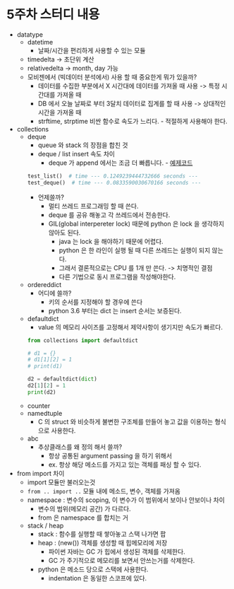 # 5주차 스터디 내용

- datatype
    - datetime
        - 날짜/시간을 편리하게 사용할 수 있는 모듈
    - timedelta -> 초단위 계산
    - relativedelta -> month, day 가능
    - 모비젠에서 (빅데이터 분석에서) 사용 할 때 중요한게 뭐가 있을까?
        - 데이터를 수집한 부분에서 X 시간대에 데이터를 가져올 때 사용 -> 특정 시간대를 가져올 때
        - DB 에서 오늘 날짜로 부터 3달치 데이터로 집계를 할 때 사용 -> 상대적인 시간을 가져올 때
        - strftime, strptime 비싼 함수로 속도가 느리다. - 적절하게 사용해야 한다.
- collections
    - deque
        - queue 와 stack 의 장점을 합친 것
        - deque / list insert 속도 차이
            - deque 가 append 에서는 조금 더 빠릅니다. - [예제코드](script/deque_performance.py)
        ```python
        test_list()  # time --- 0.1249239444732666 seconds ---
        test_deque()  # time --- 0.0833590030670166 seconds ---
        ```
        - 언제쓸까?
            - 멀티 쓰레드 프로그래밍 할 때 쓴다.
            - deque 를 공유 해놓고 각 쓰레드에서 전송한다.
            - GIL(global interpereter lock) 때문에 python 은 lock 을 생각하지 않아도 된다.
                - java 는 lock 을 해야하기 때문에 어렵다.
                - python 은 한 라인이 실행 될 때 다른 쓰레드는 실행이 되지 않는다.
                - 그래서 결론적으로는 CPU 를 1개 만 쓴다. -> 치명적인 결점
                - 다른 기법으로 동시 프로그램을 작성해야한다.
    - ordereddict
        - 어디에 쓸까?
            - 키의 순서를 지정해야 할 경우에 쓴다
            - python 3.6 부터는 dict 는 insert 순서는 보증된다.
    - defaultdict
        - value 의 메모리 사이즈를 고정해서 제약사항이 생기지만 속도가 빠르다.
        ```python
        from collections import defaultdict
        
        # d1 = {}
        # d1[1][2] = 1
        # print(d1)
        
        d2 = defaultdict(dict)
        d2[1][2] = 1
        print(d2)
        ```
    - counter
    - namedtuple
        - C 의 struct 와 비슷하게 불변한 구조체를 만들어 놓고 값을 이용하는 형식으로 사용한다.
    - abc
        - 추상클래스를 왜 정의 해서 쓸까?
            - 항상 공통된 argument passing 을 하기 위해서
            - ex. 항상 해당 메소드를 가지고 있는 객체를 패싱 할 수 있다.
- from import 차이
    - import 모듈만 불러오는것
    - `from .. import ..` 모듈 내에 메소드, 변수, 객체를 가져옴
    - namespace : 변수의 scoping, 이 변수가 이 범위에서 보이나 안보이나 차이
        - 변수의 범위(메모리 공간) 가 다르다.
        - from 은 namespace 를 합치는 거
    - stack / heap
        - stack : 함수를 실행할 때 쌓아놓고 스택 나가면 팝
        - heap : (new()) 객체를 생성할 때 힙메모리에 저장
            - 파이썬 자바는 GC 가 힙에서 생성된 객체를 삭제한다.
            - GC 가 주기적으로 메모리를 보면서 안쓰는거를 삭제한다.
        - python 은 메소드 당으로 스택에 사용한다.
            - indentation 은 동일한 스코프에 있다.
